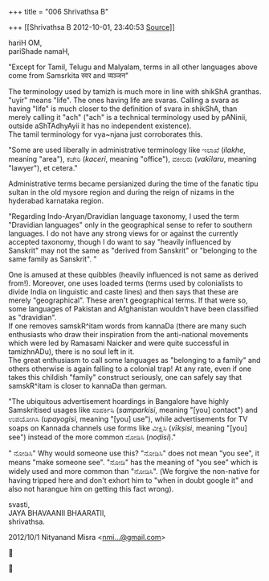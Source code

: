 +++
title = "006 Shrivathsa B"

+++
[[Shrivathsa B	2012-10-01, 23:40:53 [Source](https://groups.google.com/g/bvparishat/c/DxxUrTRCtSo)]]



hariH OM,  
pariShade namaH,

  
  
"Except for Tamil, Telugu and Malyalam, terms in all other languages above come from Samsrkita स्वर and व्यञ्जन"  

 The terminology used by tamizh is much more in line with shikShA granthas. "uyir" means "life". The ones having life are svaras. Calling a svara as having "life" is much closer to the definition of svara in shikShA, than merely calling it "ach" ("ach" is a technical terminology used by pANinii, outside aShTAdhyAyii it has no independent existence).  
 The tamil terminology for vya\~njana just corroborates this.

  
  
  
"Some are used liberally in administrative terminology like ಇಲಾಖೆ (*ilakhe*, meaning "area"), ಕಚೇರಿ (*kaceri*, meaning "office"), ವಕೀಲರು (*vakīlaru*, meaning "lawyer"), et cetera."  

 Administrative terms became persianized during the time of the fanatic tipu sultan in the old mysore region and during the reign of nizams in the hyderabad karnataka region.

  
  
  
"Regarding Indo-Aryan/Dravidian language taxonomy, I used the term "Dravidian languages" only in the geographical sense to refer to southern languages. I do not have any strong views for or against the currently accepted taxonomy, though I do want to say "heavily influenced by Sanskrit" may not the same as "derived from Sanskrit" or "belonging to the same family as Sanskrit". "  

 One is amused at these quibbles (heavily influenced is not same as derived from!). Moreover, one uses loaded terms (terms used by colonialists to divide India on linguistic and caste lines) and then says that these are merely "geographical". These aren't geographical terms. If that were so, some languages of Pakistan and Afghanistan wouldn't have been classified as "dravidian".  
 If one removes samskR^itam words from kannaDa (there are many such enthusiasts who draw their inspiration from the anti-national movements which were led by Ramasami Naicker and were quite successful in tamizhnADu), there is no soul left in it.  
 The great enthusiasm to call some languages as "belonging to a family" and others otherwise is again falling to a colonial trap! At any rate, even if one takes this childish "family" construct seriously, one can safely say that samskR^itam is closer to kannaDa than german.

  
  
  
"The ubiquitous advertisement hoardings in Bangalore have highly Samskritised usages like ಸಂಪರ್ಕಿಸಿ (*samparkisi*, meaning "\[you\] contact") and ಉಪಯೋಗಿಸಿ (*upayogisi*, meaning "\[you\] use"), while advertisements for TV soaps on Kannada channels use forms like ವೀಕ್ಷಿಸಿ (*vīkṣisi*, meaning "\[you\] see") instead of the more common ನೋಡಿಸಿ (*noḍisi*)."  

 " ನೋಡಿಸಿ" Why would someone use this? "ನೋಡಿಸಿ" does not mean "you see", it means "make someone see". "ನೋಡಿ" has the meaning of "you see" which is widely used and more common than "ನೋಡಿಸಿ". (We forgive the non-native for having tripped here and don't exhort him to "when in doubt google it" and also not harangue him on getting this fact wrong).  
  
  
svasti,  
 JAYA BHAVAANII BHAARATII,  
 shrivathsa.  
  

2012/10/1 Nityanand Misra \<[nmi...@gmail.com]()\>  





